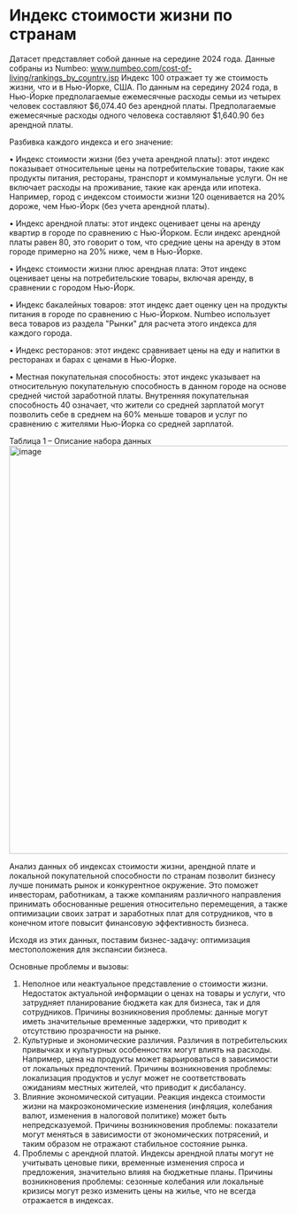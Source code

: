 # Индекс стоимости жизни по странам
Датасет представляет собой данные на середине 2024 года. Данные собраны из Numbeo: www.numbeo.com/cost-of-living/rankings_by_country.jsp
Индекс 100 отражает ту же стоимость жизни, что и в Нью-Йорке, США. По данным на середину 2024 года, в Нью-Йорке предполагаемые ежемесячные расходы семьи из четырех человек составляют $6,074.40 без арендной платы. Предполагаемые ежемесячные расходы одного человека составляют $1,640.90 без арендной платы.

Разбивка каждого индекса и его значение:

•	Индекс стоимости жизни (без учета арендной платы): этот индекс показывает относительные цены на потребительские товары, такие как продукты питания, рестораны, транспорт и коммунальные услуги. Он не включает расходы на проживание, такие как аренда или ипотека. Например, город с индексом стоимости жизни 120 оценивается на 20% дороже, чем Нью-Йорк (без учета арендной платы).

•	Индекс арендной платы: этот индекс оценивает цены на аренду квартир в городе по сравнению с Нью-Йорком. Если индекс арендной платы равен 80, это говорит о том, что средние цены на аренду в этом городе примерно на 20% ниже, чем в Нью-Йорке.

•	Индекс стоимости жизни плюс арендная плата: Этот индекс оценивает цены на потребительские товары, включая аренду, в сравнении с городом Нью-Йорк.

•	Индекс бакалейных товаров: этот индекс дает оценку цен на продукты питания в городе по сравнению с Нью-Йорком. Numbeo использует веса товаров из раздела "Рынки" для расчета этого индекса для каждого города.

•	Индекс ресторанов: этот индекс сравнивает цены на еду и напитки в ресторанах и барах с ценами в Нью-Йорке.

•	Местная покупательная способность: этот индекс указывает на относительную покупательную способность в данном городе на основе средней чистой заработной платы. Внутренняя покупательная способность 40 означает, что жители со средней зарплатой могут позволить себе в среднем на 60% меньше товаров и услуг по сравнению с жителями Нью-Йорка со средней зарплатой.

Таблица 1 – Описание набора данных
<img width="1195" height="737" alt="image" src="https://github.com/user-attachments/assets/510f6ef9-3d44-4774-b5b2-31d1f2669351" />

Анализ данных об индексах стоимости жизни, арендной плате и локальной покупательной способности по странам позволит бизнесу лучше понимать рынок и конкурентное окружение. Это поможет инвесторам, работникам, а также компаниям различного направления принимать обоснованные решения относительно перемещения, а также оптимизации своих затрат и заработных плат для сотрудников, что в конечном итоге повысит финансовую эффективность бизнеса.
 
Исходя из этих данных, поставим бизнес-задачу: оптимизация местоположения для экспансии бизнеса.
 
Основные проблемы и вызовы:
 
1.	Неполное или неактуальное представление о стоимости жизни. Недостаток актуальной информации о ценах на товары и услуги, что затрудняет планирование бюджета как для бизнеса, так и для сотрудников.
Причины возникновения проблемы: данные могут иметь значительные временные задержки, что приводит к отсутствию прозрачности на рынке.
2.	Культурные и экономические различия. Различия в потребительских привычках и культурных особенностях могут влиять на расходы. Например, цена на продукты может варьироваться в зависимости от локальных предпочтений.
Причины возникновения проблемы: локализация продуктов и услуг может не соответствовать ожиданиям местных жителей, что приводит к дисбалансу.
3.	Влияние экономической ситуации. Реакция индекса стоимости жизни на макроэкономические изменения (инфляция, колебания валют, изменения в налоговой политике) может быть непредсказуемой.
Причины возникновения проблемы: показатели могут меняться в зависимости от экономических потрясений, и таким образом не отражают стабильное состояние рынка.
4.	Проблемы с арендной платой. 	Индексы арендной платы могут не учитывать ценовые пики, временные изменения спроса и предложения, значительно влияя на бюджетные планы.
Причины возникновения проблемы: сезонные колебания или локальные кризисы могут резко изменить цены на жилье, что не всегда отражается в индексах.
